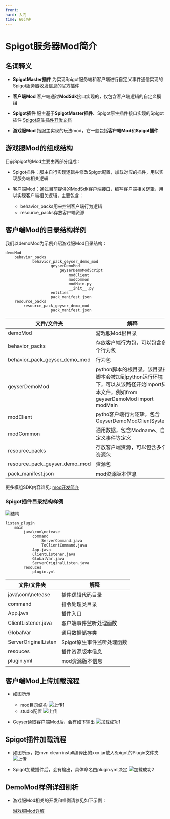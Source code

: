 ```yaml
---
front: 
hard: 入门
time: 60分钟
---
```


# Spigot服务器Mod简介

## 名词释义

- **SpigotMaster插件**
  为实现Spigot服务端和客户端进行自定义事件通信实现的Spigot服务器收发信息的官方插件

- **客户端Mod**
  客户端通过**ModSdk**接口实现的，仅包含客户端逻辑的自定义模组

- **Spigot插件**
  服主基于**SpigotMaster插件**、Spigot原生插件接口实现的Spigot插件
  [Spigot原生插件开发文档](https://www.spigotmc.org/wiki/spigot-plugin-development/)

- **游戏服Mod**
  指服主实现的玩法mod，它一般包括**客户端Mod**和**Spigot插件**

## 游戏服Mod的组成结构
目前Spigot的Mod主要由两部分组成：

- Spigot插件：服主自行实现逻辑并修改Spigot配置，加载对应的插件，用以实现服务端相关逻辑

- 客户端Mod：通过目前提供的ModSdk客户端接口，编写客户端相关逻辑，用以实现客户端相关逻辑，主要包含：
  - behavior_packs用来控制客户端行为逻辑 
  - resource_packs存放客户端资源

## 客户端Mod的目录结构样例

我们以demoMod为示例介绍游戏服Mod目录结构：

	demoMod
		behavior_packs
	            behavior_pack_geyser_demo_mod
	                    geyserDemoMod
	                        geyserDemoModScript
	                            modClient
	                            modCommon
	                            modMain.py
	                            __init__.py
	                    entities
	                    pack_manifest.json
		resource_packs
			resource_pack_geyser_demo_mod
	                    pack_manifest.json

| 文件/文件夹               | 解释                                                         |
| -------------------------              | ------------------------------------------------------------ |
| demoMod                                | 游戏服Mod根目录                                              |
| behavior_packs                         | 存放客户端行为包，可以包含多个行为包                           |
| behavior_pack_geyser_demo_mod          | 行为包                                                       |
| geyserDemoMod                          | python脚本的根目录，该目录的脚本会被加到python运行环境下，可以从该路径开始import脚本文件，例如from geyserDemoMod import modMain |
| modClient                              | pytho客户端行为逻辑，包含GeyserDemoModClientSystem|
| modCommon                              | 通用数据，包含Modname、自定义事件等定义 |
| resource_packs                         | 存放客户端资源，可以包含多个资源包                           |
| resource_pack_geyser_demo_mod          | 资源包                                                       |
| pack_manifest.json          | mod资源版本信息                                                     |

更多模组SDK内容详见:
<a href="../../20-玩法开发/13-模组SDK编程/2-Python脚本开发/0-脚本开发入门.html#modmain-py是什么" target="_blank">mod开发简介</a>


### Spigot插件目录结构样例

![结构](./res/spigotPlugin/plugin1.png)

	listen_plugin
		main
	        java\com\netease
	            command
	                ServerCommand.java
	                ToClientCommand.java
	            App.java
	            ClientListener.java
	            GlobalVar.java
	            ServerOriginalListen.java
	        resouces
	            plugin.yml

| 文件/文件夹               | 解释                                                         |
| -------------------------              | ------------------------------------------------------------ |
| java\com\netease                | 插件逻辑代码目录                                              |
| command                         | 指令处理类目录                          |
| App.java                        | 插件入口                                                       |
| ClientListener.java             | 客户端事件监听处理函数 |
| GlobalVar                       | 通用数据储存类 |
| ServerOriginalListen            | Spigot原生事件监听处理函数 |
| resouces                        | 插件资源版本信息                                                     |
| plugin.yml                      | mod资源版本信息                                                     |


## 客户端Mod上传加载流程
- 如图所示
  - mod目录结构
![上传1](./res/spigotPlugin/plugin16.png)
  - studio配置
![上传](./res/spigotPlugin/plugin10.png)


- Geyser读取客户端Mod后，会有如下输出
![加载成功1](./res/spigotPlugin/plugin13.png)

## Spigot插件加载流程
- 如图所示，把mvn clean install编译出的xxx.jar放入Spigot的Plugin文件夹
![上传](./res/spigotPlugin/plugin11.png)
  
- Spigot加载插件后，会有输出，具体命名由plugin.yml决定
![加载成功2](./res/spigotPlugin/plugin12.png)
  
## DemoMod样例详细刨析

- 游戏服Mod相关的开发和样例请参见如下示例：

    [游戏服Mod详解](./21-Spigot服与客户端python通信.md)

